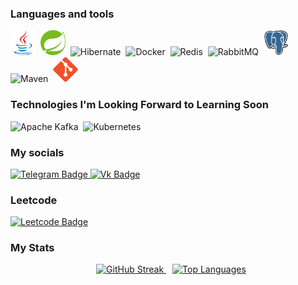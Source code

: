 ### Languages and tools
  <img src="https://github.com/devicons/devicon/blob/master/icons/java/java-original.svg" title="Java" alt="Java" width="40" height="40"/>&nbsp;
  <img src="https://github.com/devicons/devicon/blob/master/icons/spring/spring-original.svg" title="Spring" alt="Spring" width="40" height="40"/>&nbsp;
  <img src="https://www.svgrepo.com/show/353874/hibernate.svg" title="Hibernate" alt="Hibernate" width="40" height="40"/>&nbsp;
  <img src="https://www.svgrepo.com/show/452192/docker.svg" title="Docker" alt="Docker" width="40" height="40"/>&nbsp;
  <img src="https://www.svgrepo.com/show/354272/redis.svg" title="Redis" alt="Redis" width="40" height="40"/>&nbsp;
  <img src="https://www.svgrepo.com/show/354250/rabbitmq-icon.svg" title="RabbitMQ" alt="RabbitMQ" width="40" height="40"/>&nbsp;
  <img src="https://github.com/devicons/devicon/blob/master/icons/postgresql/postgresql-original.svg" title="PostgreSQL"  alt="PostgreSQL" width="40" height="40"/>&nbsp;
  <img src="https://www.svgrepo.com/show/373829/maven.svg" title="Maven"  alt="Maven" width="40" height="40"/>&nbsp;
  <img src="https://github.com/devicons/devicon/blob/master/icons/git/git-original.svg" title="Git" alt="Git" width="40" height="40"/>&nbsp;

### Technologies I'm Looking Forward to Learning Soon
  <img src="https://www.svgrepo.com/show/353951/kafka-icon.svg" title="Apache Kafka" alt="Apache Kafka" width="40" height="40"/>&nbsp;
  <img src="https://www.svgrepo.com/show/448233/kubernetes.svg" title="Kubernetes" alt="Kubernetes" width="40" height="40"/>&nbsp;


### My socials
  <a href="https://t.me/ryze177">
    <img src="https://www.svgrepo.com/show/354443/telegram.svg" alt="Telegram Badge" width="40" height="40"/>
  </a>
  <a href="https://vk.com/ryze17">
    <img src="https://www.svgrepo.com/show/349554/vk.svg" alt="Vk Badge" width="40" height="40"/>
  </a>

### Leetcode
  <a href="https://leetcode.com/ryazantsev2003/">
    <img src="https://img.shields.io/badge/dynamic/json?style=for-the-badge&labelColor=black&color=%23ffa116&label=Solved&query=solvedOverTotal&url=https%3A%2F%2Fleetcode-badge.vercel.app%2Fapi%2Fusers%2Fryazantsev2003&logo=leetcode&logoColor=yellow" alt="Leetcode Badge"/>
  </a>

### My Stats 
<div align="center">
  <a href="https://git.io/streak-stats" style="margin-left: 10px;">
    <img src="http://github-readme-streak-stats.herokuapp.com?user=ryzendee" alt="GitHub Streak" />
  </a>
  <a href="https://github.com/anuraghazra/github-readme-stats" style="margin-left: 10px;">
    <img src="https://github-readme-stats.vercel.app/api/top-langs/?username=ryzendee&layout=compact" alt="Top Languages" />
  </a>
</div>

